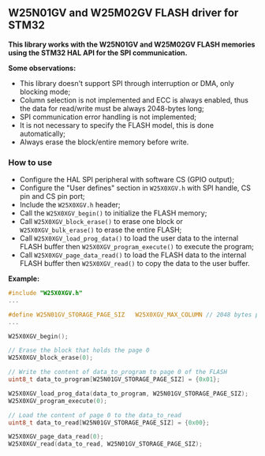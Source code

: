 ## W25N01GV and W25M02GV FLASH driver for STM32

**This library works with the W25N01GV and W25M02GV FLASH memories using the STM32 HAL API for the SPI communication.**

**Some observations:**

- This library doesn't support SPI through interruption or DMA, only blocking mode;
- Column selection is not implemented and ECC is always enabled, thus the data for read/write must be always 2048-bytes long;
- SPI communication error handling is not implemented;
- It is not necessary to specify the FLASH model, this is done automatically;
- Always erase the block/entire memory before write.

### How to use

- Configure the HAL SPI peripheral with software CS (GPIO output);
- Configure the "User defines" section in `W25X0XGV.h` with SPI handle, CS pin and CS pin port;
- Include the `W25X0XGV.h` header;
- Call the `W25X0XGV_begin()` to initialize the FLASH memory;
- Call `W25X0XGV_block_erase()` to erase one block or `W25X0XGV_bulk_erase()` to erase the entire FLASH;
- Call `W25X0XGV_load_prog_data()` to load the user data to the internal FLASH buffer then `W25X0XGV_program_execute()` to execute the program;
- Call `W25X0XGV_page_data_read()` to load the FLASH data to the internal FLASH buffer then `W25X0XGV_read()` to copy the data to the user buffer.

**Example:**

```c
#include "W25X0XGV.h"
...

#define W25N01GV_STORAGE_PAGE_SIZ	W25X0XGV_MAX_COLUMN	// 2048 bytes per page
...

W25X0XGV_begin();

// Erase the block that holds the page 0
W25X0XGV_block_erase(0);

// Write the content of data_to_program to page 0 of the FLASH
uint8_t data_to_program[W25N01GV_STORAGE_PAGE_SIZ] = {0x01};

W25X0XGV_load_prog_data(data_to_program, W25N01GV_STORAGE_PAGE_SIZ);
W25X0XGV_program_execute(0);

// Load the content of page 0 to the data_to_read
uint8_t data_to_read[W25N01GV_STORAGE_PAGE_SIZ] = {0x00};

W25X0XGV_page_data_read(0);
W25X0XGV_read(data_to_read, W25N01GV_STORAGE_PAGE_SIZ);
```